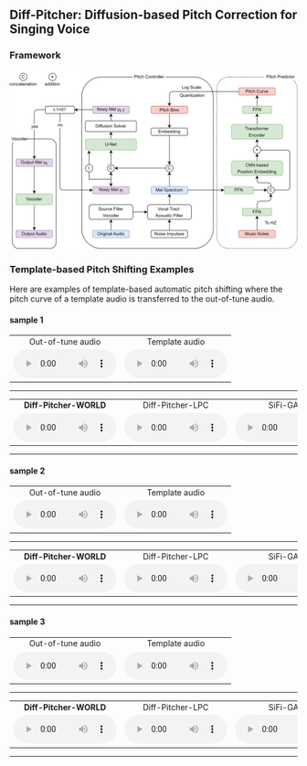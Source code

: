 ## Diff-Pitcher: Diffusion-based Pitch Correction for Singing Voice

### Framework

![Framework](Diff-Pitcher.png)

### Template-based Pitch Shifting Examples

Here are examples of template-based automatic pitch shifting where the pitch curve of a template audio is transferred to the out-of-tune audio.

#### sample 1

<table style='text-align: center;'>
  <tbody>
    <tr>
      <td>Out-of-tune audio</td>
      <td>Template audio</td>
    </tr>
    <tr>
        <td><audio controls="" style="width: 180px;height: 50px"><source src="samples/chinese/0_off.wav" type="audio/wav" /></audio></td>
        <td><audio controls="" style="width: 180px;height: 50px"><source src="samples/chinese/0_in.wav" type="audio/wav" /></audio></td>
      </tr>
</tbody>
</table>
<hr>


<table style='text-align: center;'>
  <tbody>
    <tr>
        <td><b>Diff-Pitcher-WORLD</b></td>
      <td>Diff-Pitcher-LPC</td>
      <td>SiFi-GAN</td>
      <td>WORLD Vocoder</td>
    </tr>
    <tr>
        <td><audio controls="" style="width: 180px;height: 50px"><source src="samples/diff_world/dw_c_f1_0.wav" type="audio/wav" /></audio></td>
        <td><audio controls="" style="width: 180px;height: 50px"><source src="samples/diff_lpc/c_f1_0_lpc.wav" type="audio/wav" /></audio></td>
        <td><audio controls="" style="width: 180px;height: 50px"><source src="samples/sifigan/c_f1_0_sifi.wav" type="audio/wav" /></audio></td>
        <td><audio controls="" style="width: 180px;height: 50px"><source src="samples/world/c_f1_0_pw.wav" type="audio/wav" /></audio></td>
      </tr>
      <tbody>
      </table>
<hr>


#### sample 2

<table style='text-align: center;'>
  <tbody>
    <tr>
      <td>Out-of-tune audio</td>
      <td>Template audio</td>
    </tr>
    <tr>
        <td><audio controls="" style="width: 180px;height: 50px"><source src="samples/chinese/1_off.wav" type="audio/wav" /></audio></td>
        <td><audio controls="" style="width: 180px;height: 50px"><source src="samples/chinese/1_in.wav" type="audio/wav" /></audio></td>
      </tr>
</tbody>
</table>
<hr>


<table style='text-align: center;'>
  <tbody>
    <tr>
        <td><b>Diff-Pitcher-WORLD</b></td>
      <td>Diff-Pitcher-LPC</td>
      <td>SiFi-GAN</td>
      <td>WORLD Vocoder</td>
    </tr>
    <tr>
        <td><audio controls="" style="width: 180px;height: 50px"><source src="samples/diff_world/dw_c_f3_4.wav" type="audio/wav" /></audio></td>
        <td><audio controls="" style="width: 180px;height: 50px"><source src="samples/diff_lpc/c_f3_4_lpc.wav" type="audio/wav" /></audio></td>
        <td><audio controls="" style="width: 180px;height: 50px"><source src="samples/sifigan/c_f3_4_sifi.wav" type="audio/wav" /></audio></td>
        <td><audio controls="" style="width: 180px;height: 50px"><source src="samples/world/c_f3_4_pw.wav" type="audio/wav" /></audio></td>
      </tr>
      <tbody>
      </table>
<hr>


#### sample 3

<table style='text-align: center;'>
  <tbody>
    <tr>
      <td>Out-of-tune audio</td>
      <td>Template audio</td>
    </tr>
    <tr>
        <td><audio controls="" style="width: 180px;height: 50px"><source src="samples/chinese/2_off.wav" type="audio/wav" /></audio></td>
        <td><audio controls="" style="width: 180px;height: 50px"><source src="samples/chinese/2_in.wav" type="audio/wav" /></audio></td>
      </tr>
</tbody>
</table>
<hr>


<table style='text-align: center;'>
  <tbody>
    <tr>
        <td><b>Diff-Pitcher-WORLD</b></td>
      <td>Diff-Pitcher-LPC</td>
      <td>SiFi-GAN</td>
      <td>WORLD Vocoder</td>
    </tr>
    <tr>
        <td><audio controls="" style="width: 180px;height: 50px"><source src="samples/diff_world/dw_c_m2_16.wav" type="audio/wav" /></audio></td>
        <td><audio controls="" style="width: 180px;height: 50px"><source src="samples/diff_lpc/c_m2_16_lpc.wav" type="audio/wav" /></audio></td>
        <td><audio controls="" style="width: 180px;height: 50px"><source src="samples/sifigan/c_m2_16_sifi.wav" type="audio/wav" /></audio></td>
        <td><audio controls="" style="width: 180px;height: 50px"><source src="samples/world/c_m2_16_pw.wav" type="audio/wav" /></audio></td>
      </tr>
      <tbody>
      </table>
<hr>
